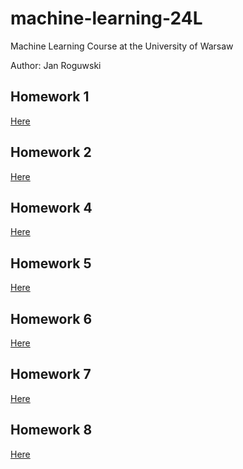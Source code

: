 # machine-learning-24L

Machine Learning Course at the University of Warsaw

Author: Jan Roguwski

## Homework 1

[Here](https://github.com/roguxivlo/machine-learning-24L/blob/main/hw1.ipynb)

## Homework 2

[Here](https://github.com/roguxivlo/machine-learning-24L/blob/main/hw2.ipynb)

## Homework 4

[Here](https://github.com/roguxivlo/machine-learning-24L/blob/main/hw4.ipynb)

## Homework 5

[Here](https://github.com/roguxivlo/machine-learning-24L/blob/main/hw5.ipynb)

## Homework 6

[Here](https://github.com/roguxivlo/machine-learning-24L/blob/main/hw6.ipynb)

## Homework 7

[Here](https://github.com/roguxivlo/machine-learning-24L/blob/main/hw7.ipynb)

## Homework 8

[Here](https://github.com/roguxivlo/machine-learning-24L/blob/main/hw8.ipynb)
